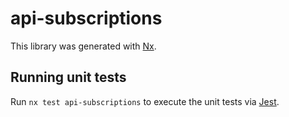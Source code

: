 # api-subscriptions

This library was generated with [Nx](https://nx.dev).

## Running unit tests

Run `nx test api-subscriptions` to execute the unit tests via [Jest](https://jestjs.io).
